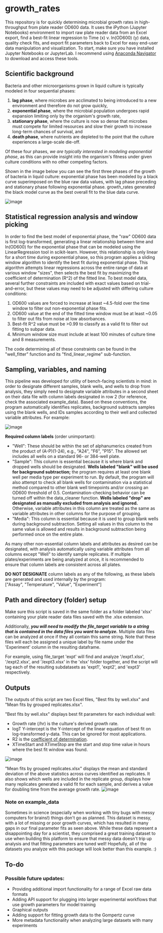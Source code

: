 # growth_rates

This repository is for quickly determining microbial growth rates in high-throughput from plate reader OD600 data. It uses the iPython (Jupyter Notebooks) environment to import raw plate reader data from an Excel export, find a best-fit linear regression to Time (x) v. ln(OD600) (y) data, quality check fits, and export fit parameters back to Excel for easy end-user data manipulation and visualization. To start, make sure you have installed Jupyter Notebooks or JupyterLab. I recommend using [Anaconda Navigator](https://www.anaconda.com/download) to download and access these tools.


## Scientific background
Bacteria and other microorganisms grown in liquid culture is typically modeled in four sequential phases: 
1. **lag phase**, where microbes are acclimated to being introduced to a new environment and therefore do not grow quickly,
2. **exponential phase**, where the microbial population undergoes rapid expansion limiting only by the organism's growth rate,
3. **stationary phase**, where the culture is now so dense that microbes must compete for limited resources and slow their growth to increase long-term chances of survival, and
4. **death phase**, where nutrients are depleted to the point that the culture experiences a large-scale die-off.

Of these four phases, *we are typically interested in modeling exponential phase*, as this can provide insight into the organism's fitness under given culture conditions with no other competing factors.

Shown in the image below you can see the first three phases of the growth of bacteria in liquid culture: exponential phase has been modeled by a black curve superimposed on the blue raw data values, with lag phase preceding and stationary phase following exponential phase. growth_rates generated the black model curve as the best overall fit to the blue data curve.

![image](https://github.com/user-attachments/assets/f7947a17-3b5c-4a5b-89e1-7dd6dc9a4f9f)


## Statistical regression analysis and window picking

In order to find the best model of exponential phase, the "raw" OD600 data is first log-transformed, generating a linear relationship between time and ln(OD600) for the exponential phase that can be modeled using the LinearRegression tool in scikit-learn. However, this relationship is only linear for a short time during exponential phase, so this program applies a sliding window algorithm to identify the best fit during exponential phase. This algorithm attempts linear regressions across the entire range of data at various window "sizes", then selects the best fit by maximizing the coefficient of determination (R^2) of the fitted line. To best model data, several further constraints are included with exact values based on trial-and-error, but these values may need to be adjusted with differing culture conditions:
1. OD600 values are forced to increase at least ~4.5-fold over the time window to filter out non-exponential phase fits.
2. OD600 value at the end of the fitted time window must be at least ~0.05 to filter out fits from noise at low absorbances.
3. Best-fit R^2 value must be >0.99 to classify as a valid fit to filter out fitting to subpar data.
4. Minimum window size must include at least 100 minutes of culture time and 8 measurements.

The code determining all of these constraints can be found in the "well_fitter" function and its "find_linear_regime" sub-function.

## Sampling, variables, and naming
This pipeline was developed for utility of bench-facing scientists in mind: in order to designate different samples, blank wells, and wells to drop from analysis, they simply need to designate variable attributes in a second sheet on their data file with column labels designated in row 2 (for reference, check the associated example_data). Based on these conventions, the program automatically identifies replicates, background subtracts samples using the blank wells, and IDs samples according to their well and collected variable attributes. For example:


![image](https://github.com/user-attachments/assets/eb9fbf5e-66eb-46b0-8603-df2f1f6b400d)


**Required column labels** (order unimportant):
* "Well": These should be within the set of alphanumerics created from the product of (A-P)(1-24), e.g., "A24", "F6", "P15". The allowed set includes all wells on a standard 96- or 384-well plate.
* "Sample": This column is essential because it is where blank and dropped wells should be designated. **Wells labeled "blank" will be used for background subtraction;** the program requires at least one blank well per media type per experiment to run. By default, the program will also attempt to check all blank wells for contamination via a statistical method compared to other blank well timepoints and/or crossing an OD600 threshold of 0.5. Contamination-checking behavior can be turned off within the data_cleaner function. **Wells labeled "drop" are designated as manually excluded from analysis and ignored.** Otherwise, variable attributes in this column are treated as the same as variable attributes in other columns for the purpose of grouping.
* "Media": This column is essential because it is used to group blank wells during background subtraction. Setting all values in this column to the same value is allowed and results in background subtraction being performed once on the entire plate.

As many other non-essential column labels and attributes as desired can be designated, with analysis automatically using variable attributes from all columns except "Well" to identify sample replicates. If multiple plates/experiments are being analyzed at once, it is recommended to ensure that column labels are consistent across all plates.

**DO NOT DESIGNATE** column labels as any of the following, as these labels are generated and used internally by the program:\
 ["Assay", "Temperature", "Value", "Experiment"]


## Path and directory (folder) setup
Make sure this script is saved in the same folder as a folder labeled 'xlsx' containing your plate reader data files saved with the .xlsx extension.

Additionally, ***you will need to modify the file_target variable to a string that is contained in the data files you want to analyze.*** Multiple data files can be analyzed at once if they all contain this same string. Note that these files will each be assigned a unique label by file name under the 'Experiment' column in the resulting dataframe.

For example, using file_target 'expt' will find and analyze '/expt1.xlsx', '/expt2.xlsx', and '/expt3.xlsx' in the 'xlsx' folder together, and the script will tag each of the resulting subdatasets as 'expt1', 'expt2', and 'expt3' respectively.


## Outputs

The outputs of this script are two Excel files, "Best fits by well.xlsx" and "Mean fits by grouped replicates.xlsx". 

"Best fits by well.xlsx" displays best fit parameters for each individual well:
* Growth rate (/hr) is the culture's derived growth rate.
* logT Y-intercept is the Y-intercept of the linear equation of best fit on log-transformed y-data. This can be ignored for most applications.
* R2 is the [coefficient of determination](https://en.wikipedia.org/wiki/Coefficient_of_determination).
* XTimeStart and XTimeStop are the start and stop time value in hours where the best fit window was found.

![image](https://github.com/user-attachments/assets/972ec51b-9cd1-4d5b-953f-bc84300de2ea)

"Mean fits by grouped replicates.xlsx" displays the mean and standard deviation of the above statistics across curves identified as replicates. It also shows which wells are included in the replicate group, displays how many replicates generated a valid fit for each sample, and derives a value for doubling time from the average growth rate.
![image](https://github.com/user-attachments/assets/3c67e77d-ba83-42c1-8893-c1e48ee32d60)


### Note on example_data
Sometimes in science (especially when working with tiny bugs with messy computers for brains!) things don't go as planned. This dataset is messy, with a lot of missing or poor growth curves, which has resulted in many gaps in our final parameter fits as seen above. While these data represent a disappointing day for a scientist, they comprised a great training dataset to use when building this platform to ensure that messy data doesn't trip up analysis and that fitting parameters are tuned well! Hopefully, all of the datasets you analyze with this package will look better than this example. :)

## To-do
### Possible future updates:
* Providing additional import functionality for a range of Excel raw data formats
* Adding API support for plugging into larger experimental workflows that use growth parameters for model training
* Graphical outputs
* Adding support for fitting growth data to the Gompertz curve
* More metadata functionality when analyzing large datasets with many experiments



